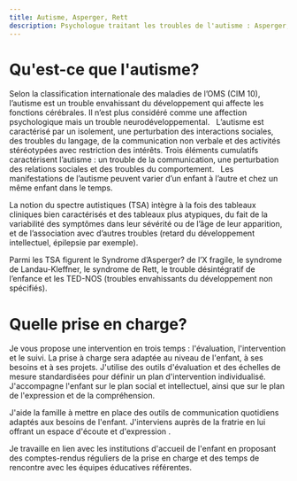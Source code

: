 ```yaml
---
title: Autisme, Asperger, Rett
description: Psychologue traitant les troubles de l'autisme : Asperger, Syndrome de Rett, de Landau-Kleffner et les TED-NOS.
---
```


# Qu'est-ce que l'autisme?

Selon la classification internationale des maladies de l’OMS (CIM 10), l’autisme est un trouble envahissant du développement qui affecte les fonctions cérébrales. Il n’est plus considéré comme une affection psychologique mais un trouble neurodéveloppemental.
 
L’autisme est caractérisé par un isolement, une perturbation des interactions sociales, des troubles du langage, de la communication non verbale et des activités stéréotypées avec restriction des intérêts. Trois éléments cumulatifs caractérisent l’autisme : un trouble de la communication, une perturbation des relations sociales et des troubles du comportement.
 
Les manifestations de l’autisme peuvent varier d’un enfant à l’autre et chez un même enfant dans le temps.

La notion du spectre autistiques (TSA) intègre à la fois des tableaux cliniques bien caractérisés et des tableaux plus atypiques, du fait de la variabilité des symptômes dans leur sévérité ou de l’âge de leur apparition, et de l’association avec d’autres troubles (retard du développement intellectuel, épilepsie par exemple).

Parmi les TSA figurent le Syndrome d’Asperger? de l’X fragile, le syndrome de Landau-Kleffner, le syndrome de Rett, le trouble désintégratif de l’enfance et les TED-NOS (troubles envahissants du développement non spécifiés). 

# Quelle prise en charge?

Je vous propose une intervention en trois temps : l'évaluation, l'intervention et le suivi. La prise à charge sera adaptée au niveau de l'enfant, à ses besoins et à ses projets. J'utilise des outils d'évaluation et des échelles de mesure standardisées pour définir un plan d'intervention individualisé. J'accompagne l'enfant sur le plan social et intellectuel, ainsi que sur le plan de l'expression et de la compréhension. 

J'aide la famille à mettre en place des outils de communication quotidiens adaptés aux besoins de l'enfant. 
J'interviens auprès de la fratrie en lui offrant un espace d'écoute et d'expression .

Je travaille en lien avec les institutions d'accueil de l'enfant en proposant des comptes-rendus réguliers de la prise en charge et des temps de rencontre avec les équipes éducatives référentes.
